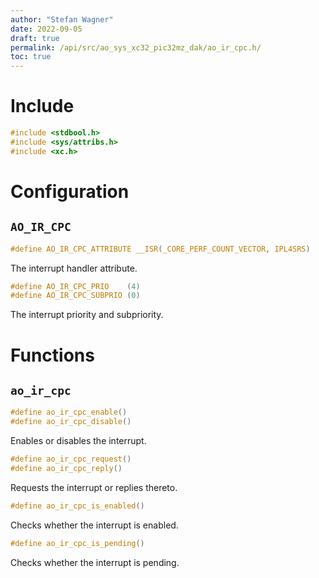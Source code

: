 ```yaml
---
author: "Stefan Wagner"
date: 2022-09-05
draft: true
permalink: /api/src/ao_sys_xc32_pic32mz_dak/ao_ir_cpc.h/
toc: true
---
```


# Include

```c
#include <stdbool.h>
#include <sys/attribs.h>
#include <xc.h>
```

# Configuration

## `AO_IR_CPC`

```c
#define AO_IR_CPC_ATTRIBUTE __ISR(_CORE_PERF_COUNT_VECTOR, IPL4SRS)
```

The interrupt handler attribute.

```c
#define AO_IR_CPC_PRIO    (4)
#define AO_IR_CPC_SUBPRIO (0)
```

The interrupt priority and subpriority.

# Functions

## `ao_ir_cpc`

```c
#define ao_ir_cpc_enable()
#define ao_ir_cpc_disable()
```

Enables or disables the interrupt.

```c
#define ao_ir_cpc_request()
#define ao_ir_cpc_reply()
```

Requests the interrupt or replies thereto.

```c
#define ao_ir_cpc_is_enabled()
```

Checks whether the interrupt is enabled.

```c
#define ao_ir_cpc_is_pending()
```

Checks whether the interrupt is pending.
